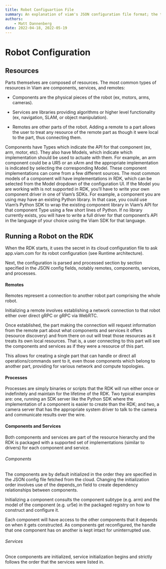 ```yaml
---
title: Robot Configuartion File
summary: An explanation of viam's JSON configuration file format; the top level fields, their meanings, and example entries.
authors:
    - Matt Dannenberg
date: 2022-04-18, 2022-05-19
---
```

# Robot Configuration

## Resources
Parts themselves are composed of resources. The most common types of resources in Viam are components, services, and remotes:

* Components are the physical pieces of the robot (ex, motors, arms, cameras).

* Services are libraries providing algorithms or higher level functionality (ex, navigation, SLAM, or object manipulation).

* Remotes are other parts of the robot. Adding a remote to a part allows the user to treat any resource of the remote part as though it were local to the part, thus connecting them.

Components have Types which indicate the API for that component (ex, arm, motor, etc). They also have Models, which indicate which implementation should be used to actuate with them. For example, an arm component could be a UR5 or an xArm and the appropriate implementation is indicated by selecting the corresponding Model. These component implementations can come from a few different sources. The most common models of a component will have implementations in RDK, which can be selected from the Model dropdown of the configuration UI. If the Model you are working with is not supported in RDK, you’ll have to write your own component driver in one of Viam’s SDKs. For example, a component you are using may have an existing Python library. In that case, you could use Viam’s Python SDK to wrap the existing component library in Viam’s API for that component Type using a few short lines of Python. If no library currently exists, you will have to write a full driver for that component’s API in the language of your choice using the Viam SDK for that language. 

## Running a Robot on the RDK
When the RDK starts, it uses the secret in its cloud configuration file to ask app.viam.com for its robot configuration (see Runtime architecture).

Next, the configuration is parsed and processed section by section specified in the JSON config fields, notably remotes, components, services, and processes.

#### Remotes
Remotes represent a connection to another robot part comprising the whole robot.

Initializing a remote involves establishing a network connection to that robot either over direct gRPC or gRPC via WebRTC.

Once established, the part making the connection will request information from the remote part about what components and services it offers (resource discovery) and from there on out will treat those resources as it treats its own local resources. That is, a user connecting to this part will see the components and services as if they were a resource of this part.

This allows for creating a single part that can handle or direct all operations/commands sent to it, even those components which belong to another part, providing for various network and compute topologies.

#### Processes
Processes are simply binaries or scripts that the RDK will run either once or indefinitely and maintain for the lifetime of the RDK. Two typical examples are: one, running an SDK server like the Python SDK where the implementation of a component is easier to create than the RDK; and two, a camera server that has the appropriate system driver to talk to the camera and communicate results over the wire.

#### Components and Services
Both components and services are part of the resource hierarchy and the RDK is packaged with a supported set of implementations (similar to drivers) for each component and service.

###### Components
The components are by default initialized in the order they are specified in the JSON config file fetched from the cloud. Changing the initialization order involves use of the depends_on field to create dependency relationships between components.

Initializing a component consults the component subtype (e.g. arm) and the model of the component (e.g. ur5e) in the packaged registry on how to construct and configure it.

Each component will have access to the other components that it depends on when it gets constructed. As components get reconfigured, the handle that one component has on another is kept intact for uninterrupted use.

###### Services
Once components are initialized, service initialization begins and strictly follows the order that the services were listed in.

